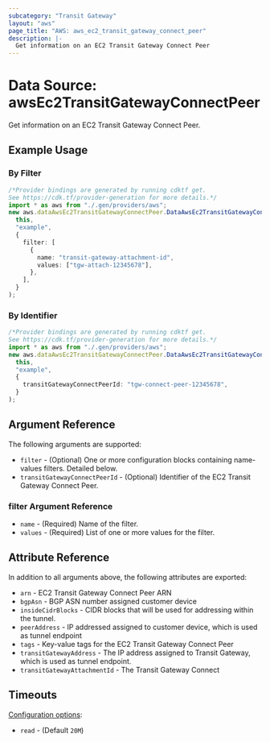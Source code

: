 ```yaml
---
subcategory: "Transit Gateway"
layout: "aws"
page_title: "AWS: aws_ec2_transit_gateway_connect_peer"
description: |-
  Get information on an EC2 Transit Gateway Connect Peer
---
```


# Data Source: awsEc2TransitGatewayConnectPeer

Get information on an EC2 Transit Gateway Connect Peer.

## Example Usage

### By Filter

```typescript
/*Provider bindings are generated by running cdktf get.
See https://cdk.tf/provider-generation for more details.*/
import * as aws from "./.gen/providers/aws";
new aws.dataAwsEc2TransitGatewayConnectPeer.DataAwsEc2TransitGatewayConnectPeer(
  this,
  "example",
  {
    filter: [
      {
        name: "transit-gateway-attachment-id",
        values: ["tgw-attach-12345678"],
      },
    ],
  }
);

```

### By Identifier

```typescript
/*Provider bindings are generated by running cdktf get.
See https://cdk.tf/provider-generation for more details.*/
import * as aws from "./.gen/providers/aws";
new aws.dataAwsEc2TransitGatewayConnectPeer.DataAwsEc2TransitGatewayConnectPeer(
  this,
  "example",
  {
    transitGatewayConnectPeerId: "tgw-connect-peer-12345678",
  }
);

```

## Argument Reference

The following arguments are supported:

* `filter` - (Optional) One or more configuration blocks containing name-values filters. Detailed below.
* `transitGatewayConnectPeerId` - (Optional) Identifier of the EC2 Transit Gateway Connect Peer.

### filter Argument Reference

* `name` - (Required) Name of the filter.
* `values` - (Required) List of one or more values for the filter.

## Attribute Reference

In addition to all arguments above, the following attributes are exported:

* `arn` - EC2 Transit Gateway Connect Peer ARN
* `bgpAsn` - BGP ASN number assigned customer device
* `insideCidrBlocks` - CIDR blocks that will be used for addressing within the tunnel.
* `peerAddress` - IP addressed assigned to customer device, which is used as tunnel endpoint
* `tags` - Key-value tags for the EC2 Transit Gateway Connect Peer
* `transitGatewayAddress` - The IP address assigned to Transit Gateway, which is used as tunnel endpoint.
* `transitGatewayAttachmentId` - The Transit Gateway Connect

## Timeouts

[Configuration options](https://developer.hashicorp.com/terraform/language/resources/syntax#operation-timeouts):

* `read` - (Default `20M`)
